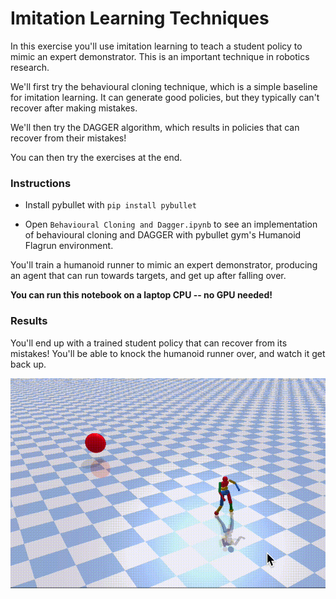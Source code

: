 # Imitation Learning Techniques

In this exercise you'll use imitation learning to teach a student policy to mimic an expert demonstrator. This is an important technique in robotics research.

We'll first try the behavioural cloning technique, which is a simple baseline for imitation learning. It can generate good policies, but they typically can't recover after making mistakes.

We'll then try the DAGGER algorithm, which results in policies that can recover from their mistakes!

You can then try the exercises at the end. 

### Instructions

- Install pybullet with `pip install pybullet`

- Open `Behavioural Cloning and Dagger.ipynb` to see an implementation of behavioural cloning and DAGGER with pybullet gym's Humanoid Flagrun environment.

You'll train a humanoid runner to mimic an expert demonstrator, producing an agent that can run towards targets, and get up after falling over.

**You can run this notebook on a laptop CPU -- no GPU needed!**

### Results

You'll end up with a trained student policy that can recover from its mistakes! You'll be able to knock the humanoid runner over, and watch it get back up.

![](flagrun_adv_fallover.gif)
